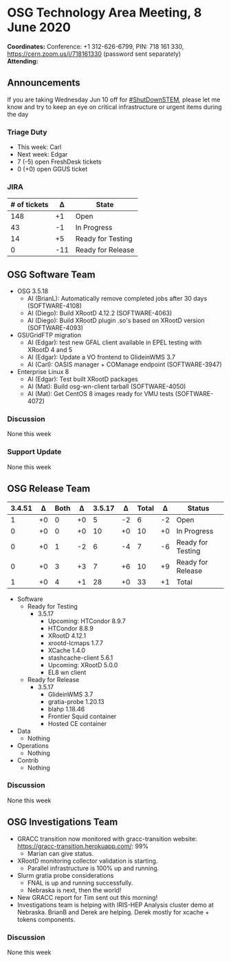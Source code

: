 # OSG Technology Area Meeting,  8 June 2020

**Coordinates:** Conference: +1 312-626-6799, PIN: 718 161 330, <https://cern.zoom.us/j/718161330> (password sent separately)  
**Attending:**   


## Announcements

If you are taking Wednesday Jun 10 off for [#ShutDownSTEM](<https://www.shutdownstem.com/>), please let me know and try to keep an eye on critical infrastructure or urgent items during the day  


### Triage Duty

-   This week: Carl
-   Next week: Edgar
-   7 (-5) open FreshDesk tickets
-   0 (+0) open GGUS ticket


### JIRA

| # of tickets | &Delta; | State             |
|------------ |------- |----------------- |
| 148          | +1      | Open              |
| 43           | -1      | In Progress       |
| 14           | +5      | Ready for Testing |
| 0            | -11     | Ready for Release |


## OSG Software Team

-   OSG 3.5.18  
    -   AI (BrianL): Automatically remove completed jobs after 30 days (SOFTWARE-4108)
    -   AI (Diego): Build XRootD 4.12.2 (SOFTWARE-4063)
    -   AI (Diego): Build XRootD plugin .so's based on XRootD version (SOFTWARE-4093)
-   GSI/GridFTP migration  
    -   AI (Edgar): test new GFAL client available in EPEL testing with XRootD 4 and 5
    -   AI (Edgar): Update a VO frontend to GlideinWMS 3.7
    -   AI (Carl): OASIS manager + COManage endpoint (SOFTWARE-3947)
-   Enterprise Linux 8  
    -   AI (Edgar): Test built XRootD packages
    -   AI (Mat): Build osg-wn-client tarball (SOFTWARE-4050)
    -   AI (Mat): Get CentOS 8 images ready for VMU tests (SOFTWARE-4072)


### Discussion

None this week  


### Support Update

None this week  


## OSG Release Team

| 3.4.51 | &Delta; | Both | &Delta; | 3.5.17 | &Delta; | Total | &Delta; | Status            |
| ------ | ------- | ---- | ------- | ------ | ------- | ----- | ------- | ----------------- |
| 1      | +0      | 0    | +0      | 5      | -2      | 6     | -2      | Open              |
| 0      | +0      | 0    | +0      | 10     | +0      | 10    | +0      | In Progress       |
| 0      | +0      | 1    | -2      | 6      | -4      | 7     | -6      | Ready for Testing |
| 0      | +0      | 3    | +3      | 7      | +6      | 10    | +9      | Ready for Release |
| 1      | +0      | 4    | +1      | 28     | +0      | 33    | +1      | Total             |

-   Software  
    -   Ready for Testing  
        -   3.5.17  
            -   Upcoming: HTCondor 8.9.7
            -   HTCondor 8.8.9
            -   XRootD 4.12.1
            -   xrootd-lcmaps 1.7.7
            -   XCache 1.4.0
            -   stashcache-client 5.6.1
            -   Upcoming: XRootD 5.0.0
            -   EL8 wn client
    -   Ready for Release  
        -   3.5.17  
            -   GlideinWMS 3.7
            -   gratia-probe 1.20.13
            -   blahp 1.18.46
            -   Frontier Squid container
            -   Hosted CE container
-   Data  
    -   Nothing
-   Operations  
    -   Nothing
-   Contrib  
    -   Nothing


### Discussion

None this week  


## OSG Investigations Team

-   GRACC transition now monitored with gracc-transition website: <https://gracc-transition.herokuapp.com/>: 99%  
    -   Marian can give status.
-   XRootD monitoring collector validation is starting.  
    -   Parallel infrastructure is 100% up and running.
-   Slurm gratia probe considerations  
    -   FNAL is up and running successfully.
    -   Nebraska is next, then the world!
-   New GRACC report for Tim sent out this morning!
-   Investigations team is helping with IRIS-HEP Analysis cluster demo at Nebraska.  BrianB and Derek are helping.  Derek mostly for xcache + tokens components.


### Discussion

None this week

